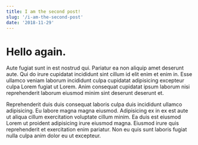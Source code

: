 ```yaml
---
title: I am the second post!
slug: '/i-am-the-second-post'
date: '2018-11-29'
---
```

# Hello again.

Aute fugiat sunt in est nostrud qui. Pariatur ea non aliquip amet deserunt aute. Qui do irure cupidatat incididunt sint cillum id elit enim et enim in. Esse ullamco veniam laborum incididunt culpa cupidatat adipisicing excepteur culpa Lorem fugiat ut Lorem. Anim consequat cupidatat ipsum laborum nisi reprehenderit laborum eiusmod minim sint deserunt deserunt et.

Reprehenderit duis duis consequat laboris culpa duis incididunt ullamco adipisicing. Eu labore magna magna eiusmod. Adipisicing ex in ex est aute ut aliqua cillum exercitation voluptate cillum minim. Ea duis est eiusmod Lorem ut proident adipisicing irure eiusmod magna. Eiusmod irure quis reprehenderit et exercitation enim pariatur. Non eu quis sunt laboris fugiat nulla culpa anim dolor eu ut excepteur.

